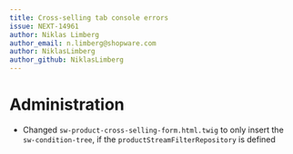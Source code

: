 ```yaml
---
title: Cross-selling tab console errors
issue: NEXT-14961
author: Niklas Limberg
author_email: n.limberg@shopware.com
author: NiklasLimberg
author_github: NiklasLimberg
---
```

# Administration
* Changed `sw-product-cross-selling-form.html.twig` to only insert the `sw-condition-tree`, if the `productStreamFilterRepository` is defined
